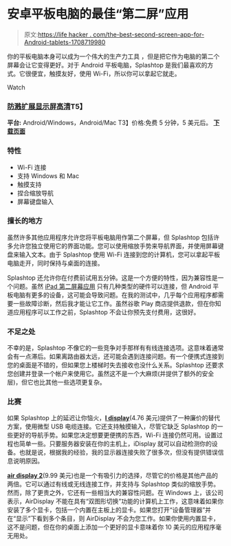# 安卓平板电脑的最佳“第二屏”应用

> 原文:[https://life hacker . com/the-best-second-screen-app-for-Android-tablets-1708719980](https://lifehacker.com/the-best-second-screen-app-for-android-tablets-1708719980)

你的平板电脑本身可以成为一个伟大的生产力工具 ，但是把它作为电脑的第二个屏幕会让它变得更好。对于 Android 平板电脑，Splashtop 是我们最喜欢的方式。它很便宜，触摸友好，使用 Wi-Fi，所以你可以拿起它就走。

Watch

### [**防溅扩展显示屏高清**](http://www.splashtop.com/)T5】

**平台:** Android/Windows，Android/Mac
T3】价格:免费 5 分钟，5 美元后。
[**下载页面**](http://www.splashtop.com/downloads)

### **特性**

*   Wi-Fi 连接
*   支持 Windows 和 Mac
*   触摸支持
*   捏合缩放导航
*   屏幕键盘输入

### **擅长的地方**

虽然许多其他应用程序允许您将平板电脑用作第二个屏幕，但 Splashtop 包括许多允许您独立使用它的界面功能。您可以使用缩放手势来导航界面，并使用屏幕键盘来输入文本。由于 Splashtop 使用 Wi-Fi 连接到您的计算机，您可以拿起平板电脑走开，同时保持与桌面的连接。

Splashtop 还允许你在付费前试用五分钟。这是一个方便的特性，因为兼容性是一个问题。虽然 [iPad 第二屏幕应用](http://lifehacker.com/the-best-second-screen-app-for-ipad-1706351639) 只有几种类型的硬件可以连接，但 Android 平板电脑有更多的设备，这可能会导致问题。在我的测试中，几乎每个应用程序都需要一些故障诊断，然后我才能让它工作。虽然谷歌 Play 商店提供退款，但在你知道应用程序可以工作之前，Splashtop 不会让你预先支付费用，这很好。

### **不足之处**

不幸的是，Splashtop 不像它的一些竞争对手那样有有线连接选项。这意味着通常会有一点滞后。如果离路由器太远，还可能会遇到连接问题。有一个便携式连接到您的桌面是不错的，但如果您上楼梯时失去接收也没什么关系。Splashtop 还要求您创建并登录一个帐户来使用它。虽然这不是一个大麻烦(并提供了额外的安全层)，但它也比其他一些选项更复杂。

### **比赛**

如果 Splashtop 上的延迟让你恼火，[**I display**](https://play.google.com/store/apps/details?id=com.idisplay.virtualscreen&hl=en)(4.76 美元)提供了一种廉价的替代方案，使用微型 USB 电缆连接。它还支持触摸输入，尽管它缺乏 Splashtop 的一些更好的导航手势。如果您决定想要更便携的东西，Wi-Fi 连接仍然可用。设置过程也简单一些。只要服务器安装在你的主机上，iDisplay 就可以自动检测你的设备。也就是说，根据我的经验，我的显示器连接失败了很多次，但没有提供错误信息说明原因。

[**air display 2**](https://play.google.com/store/apps/details?id=com.avatron.airdisplay2)(9.99 美元)也是一个有吸引力的选择，尽管它的价格是其他产品的两倍。它可以通过有线或无线连接工作，并支持与 Splashtop 类似的缩放手势。然而，除了更贵之外，它还有一些相当大的兼容性问题。在 Windows 上，该公司表示，AirDisplay 不能在具有“双图形切换”功能的计算机上工作，这意味着如果你安装了多个显卡，包括一个内置在主板上的显卡。如果您打开“设备管理器”并在“显示”下看到多个条目，则 AirDisplay 不会为您工作。如果你使用内置显卡，这不是问题，但在你的桌面上添加一个更好的显卡意味着你 10 美元的应用程序毫无用处。